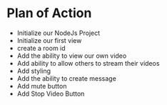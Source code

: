 # Plan of Action

- Initialize our NodeJs Project
- Initialize our first view
- create a room id
- Add the ability to view our own video
- Add ability to allow others to stream their videos
- Add styling
- Add the ability to create message
- Add mute button
- Add Stop Video Button
